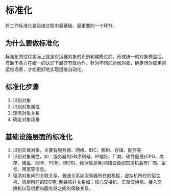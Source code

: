 # 标准化

将工作标准化是运维过程中最基础、最重要的一个环节。

## 为什么要做标准化

标准化的过程实际上就是对运维对象的识别和建模过程。形成统一的对象模型后，有助于各方在统一的认识下展开有效协作。针对不同的运维对象，确定所对应用的运维场景，才能更好地实现运维自动化。

## 标准化步骤

1. 识别对象
2. 识别对象属性
3. 理清对象关系
4. 确定对象场景

## 基础设施层面的标准化

1. 识别实体对象，主要有服务器、网络、IDC、机柜、存储、配件等
2. 识别对象属性，如：服务器的SN序列号、IP地址、厂商、硬件配置(CPU、内存、硬盘、网卡、PCIE、BIOS)、维保信息等;网络设备如交换机会有厂商、型号、带宽等信息。
3. 理清对象间的关联关系，普通关系如服务器所在的机柜，虚拟机所在的宿主机、机柜所在的IDC等; 网络拓扑关系如：核心交换机、汇聚交换机、接入交换机以及机柜和服务器之间的级联关系。
